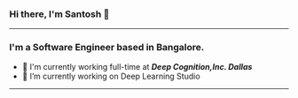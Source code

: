 ### Hi there, I'm Santosh 👋
---

<!--
**santoshray02/santoshray02** is a ✨ _special_ ✨ repository because its `README.md` (this file) appears on your GitHub profile.

Here are some ideas to get you started:
-->
### I'm a Software Engineer based in Bangalore.

  - 🏢 I'm currently working full-time at ***Deep Cognition,Inc. Dallas***
  - 🔭 I’m currently working on Deep Learning Studio
---

<!-- - 🌱 I’m currently learning ...
- 👯 I’m looking to collaborate on ...
- 🤔 I’m looking for help with ...
- 💬 Ask me about ...
- 📫 How to reach me: ...
- 😄 Pronouns: ...
- ⚡ Fun fact: ...

-->
